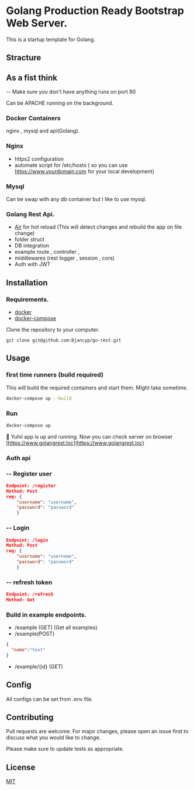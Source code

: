 # Golang Production Ready Bootstrap Web Server.

This is a startup template for Golang.

## Stracture

## As a fist think
-- Make sure you don't have anything runs on port 80

Can be APACHE running on the background.

### Docker Containers
nginx , mysql and api(Golang).

### Nginx
- https2 configuration
- automate script for /etc/hosts ( so you can use https://www.yourdomain.com for your local development)

### Mysql
Can be swap with any db container but I like to use mysql.

### Golang Rest Api.
- [Air](https://github.com/cosmtrek/air) for hot reload (This will detect changes and rebuild the app on file change)
- folder struct
- DB integration
- example route , controller , 
- middlewares (rest logger , session , cors)
- Auth with JWT


## Installation
### Requirements.
- [docker](https://www.docker.com/)
- [docker-compose](https://docs.docker.com/compose/)

Clone the repository to your computer.

```git
git clone git@github.com:Djancyp/go-rest.git
```

## Usage

### first time runners  (build required)
This will build the required containers and start them. Might take sometime.
```bash
docker-compose up --build
```
### Run
```bash
docker-compose up
``````
🚀 Yuhii app is up and running.
Now you can check server on browser [https://www.golangrest.loc](https://www.golangrest.loc)

### Auth api
### -- Register user
```json
Endpoint: /register
Method: Post
req: {
    "username": "username",
    "password": "password"
    }
``````
### -- Login

```json
Endpoint: /login
Method: Post
req: {
    "username": "username",
    "password": "password"
    }
``````
### -- refresh token

```json
Endpoint: /refresh
Method: Get
``````

### Build in example endpoints.
- /example (GET) (Get all examples)
- /example(POST)
```json
{
  "name":"test"
}
```
- /example/{id} (GET)

## Config
All configs can be set from .env file.

## Contributing
Pull requests are welcome. For major changes, please open an issue first to discuss what you would like to change.

Please make sure to update tests as appropriate.

## License
[MIT](https://choosealicense.com/licenses/mit/)
